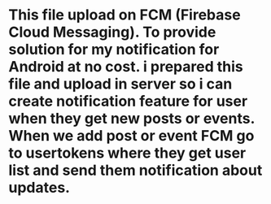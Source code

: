 # This file upload on FCM (Firebase Cloud Messaging). To provide solution for my notification for Android at no cost. i prepared this file and upload in server so i can create notification feature for user when they get new posts or events. When we add post or event FCM go to usertokens where they get user list and send them notification about updates.
